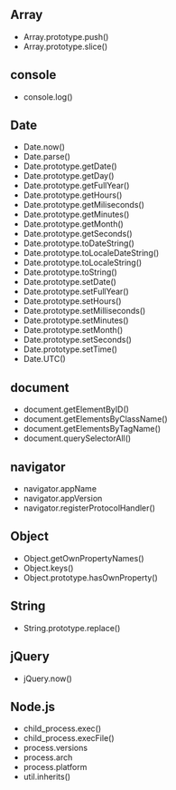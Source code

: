 

## Array

- Array.prototype.push()
- Array.prototype.slice()

## console

- console.log()

## Date

- Date.now()
- Date.parse()
- Date.prototype.getDate() 
- Date.prototype.getDay()
- Date.prototype.getFullYear()
- Date.prototype.getHours()
- Date.prototype.getMiliseconds()
- Date.prototype.getMinutes()
- Date.prototype.getMonth()
- Date.prototype.getSeconds() 
- Date.prototype.toDateString()
- Date.prototype.toLocaleDateString()
- Date.prototype.toLocaleString()
- Date.prototype.toString()
- Date.prototype.setDate()
- Date.prototype.setFullYear()
- Date.prototype.setHours()
- Date.prototype.setMilliseconds()
- Date.prototype.setMinutes()
- Date.prototype.setMonth()
- Date.prototype.setSeconds()
- Date.prototype.setTime()
- Date.UTC()

## document

- document.getElementByID()
- document.getElementsByClassName()
- document.getElementsByTagName()
- document.querySelectorAll()

## navigator

- navigator.appName
- navigator.appVersion
- navigator.registerProtocolHandler()

## Object

- Object.getOwnPropertyNames()
- Object.keys()
- Object.prototype.hasOwnProperty()

## String

- String.prototype.replace()

## jQuery

- jQuery.now()

## Node.js

- child_process.exec()
- child_process.execFile()
- process.versions
- process.arch
- process.platform
- util.inherits()

